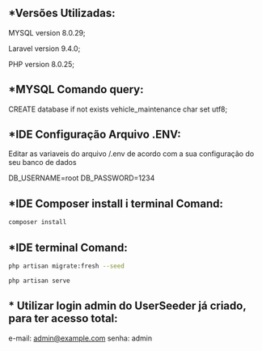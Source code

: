 
## *Versões Utilizadas:  

MYSQL version 8.0.29;

Laravel version 9.4.0;

PHP version 8.0.25;

## *MYSQL Comando query:

CREATE database if not exists vehicle_maintenance char set utf8;

## *IDE Configuração Arquivo .ENV:

Editar as variaveis do arquivo /.env de acordo com a sua configuração do seu banco de dados

DB_USERNAME=root
DB_PASSWORD=1234


## *IDE Composer install i terminal Comand:  

```sh
composer install
```


## *IDE terminal Comand:  

```sh
php artisan migrate:fresh --seed
```

```sh
php artisan serve
```


## * Utilizar login admin do UserSeeder já criado, para ter acesso total: 
e-mail: admin@example.com
senha: admin